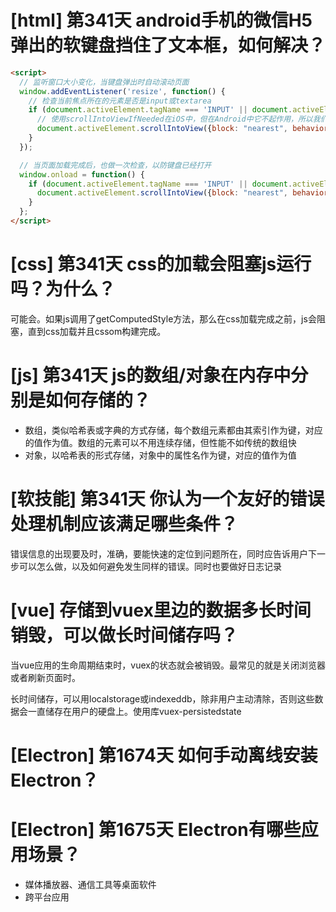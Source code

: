 # [html] 第341天 android手机的微信H5弹出的软键盘挡住了文本框，如何解决？

```html
<script>
  // 监听窗口大小变化，当键盘弹出时自动滚动页面
  window.addEventListener('resize', function() {
    // 检查当前焦点所在的元素是否是input或textarea
    if (document.activeElement.tagName === 'INPUT' || document.activeElement.tagName === 'TEXTAREA') {
      // 使用scrollIntoViewIfNeeded在iOS中，但在Android中它不起作用，所以我们使用scrollIntoView
      document.activeElement.scrollIntoView({block: "nearest", behavior: "instant"});
    }
  });

  // 当页面加载完成后，也做一次检查，以防键盘已经打开
  window.onload = function() {
    if (document.activeElement.tagName === 'INPUT' || document.activeElement.tagName === 'TEXTAREA') {
      document.activeElement.scrollIntoView({block: "nearest", behavior: "instant"});
    }
  };
</script>

```

# [css] 第341天 css的加载会阻塞js运行吗？为什么？

可能会。如果js调用了getComputedStyle方法，那么在css加载完成之前，js会阻塞，直到css加载并且cssom构建完成。

# [js] 第341天 js的数组/对象在内存中分别是如何存储的？

- 数组，类似哈希表或字典的方式存储，每个数组元素都由其索引作为键，对应的值作为值。数组的元素可以不用连续存储，但性能不如传统的数组快
- 对象，以哈希表的形式存储，对象中的属性名作为键，对应的值作为值

# [软技能] 第341天 你认为一个友好的错误处理机制应该满足哪些条件？

错误信息的出现要及时，准确，要能快速的定位到问题所在，同时应告诉用户下一步可以怎么做，以及如何避免发生同样的错误。同时也要做好日志记录

# [vue] 存储到vuex里边的数据多长时间销毁，可以做长时间储存吗？

当vue应用的生命周期结束时，vuex的状态就会被销毁。最常见的就是关闭浏览器或者刷新页面时。

长时间储存，可以用localstorage或indexeddb，除非用户主动清除，否则这些数据会一直储存在用户的硬盘上。使用库vuex-persistedstate

# [Electron] 第1674天 如何手动离线安装Electron？

# [Electron] 第1675天 Electron有哪些应用场景？

- 媒体播放器、通信工具等桌面软件
- 跨平台应用
